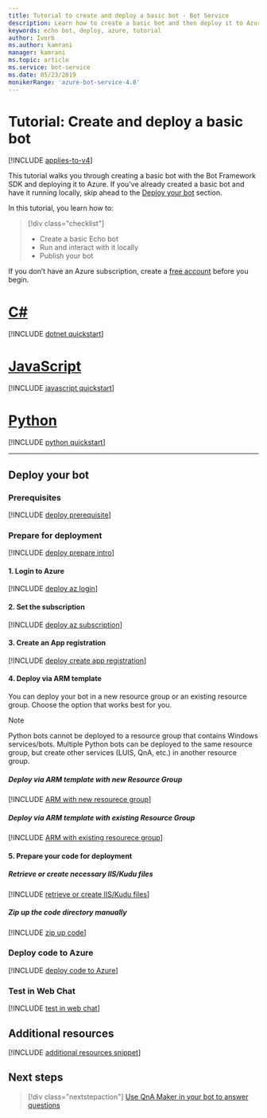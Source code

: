```yaml
---
title: Tutorial to create and deploy a basic bot - Bot Service
description: Learn how to create a basic bot and then deploy it to Azure.
keywords: echo bot, deploy, azure, tutorial
author: Ivorb
ms.author: kamrani
manager: kamrani
ms.topic: article
ms.service: bot-service
ms.date: 05/23/2019
monikerRange: 'azure-bot-service-4.0'
---
```


# Tutorial: Create and deploy a basic bot

[!INCLUDE [applies-to-v4](../includes/applies-to.md)]

This tutorial walks you through creating a basic bot with the Bot Framework SDK and deploying it to Azure. If you've already created a basic bot and have it running locally, skip ahead to the [Deploy your bot](#deploy-your-bot) section.

In this tutorial, you learn how to:

> [!div class="checklist"]
> * Create a basic Echo bot
> * Run and interact with it locally
> * Publish your bot

If you don’t have an Azure subscription, create a [free account](https://azure.microsoft.com/free/?WT.mc_id=A261C142F) before you begin.

# [C#](#tab/csharp)

[!INCLUDE [dotnet quickstart](~/includes/quickstart-dotnet.md)]

# [JavaScript](#tab/javascript)

[!INCLUDE [javascript quickstart](~/includes/quickstart-javascript.md)]

# [Python](#tab/python)

[!INCLUDE [python quickstart](~/includes/quickstart-python.md)]

---

## Deploy your bot

### Prerequisites
[!INCLUDE [deploy prerequisite](~/includes/deploy/snippet-prerequisite.md)]

### Prepare for deployment
[!INCLUDE [deploy prepare intro](~/includes/deploy/snippet-prepare-deploy-intro.md)]

#### 1. Login to Azure
[!INCLUDE [deploy az login](~/includes/deploy/snippet-az-login.md)]

#### 2. Set the subscription
[!INCLUDE [deploy az subscription](~/includes/deploy/snippet-az-set-subscription.md)]

#### 3. Create an App registration
[!INCLUDE [deploy create app registration](~/includes/deploy/snippet-create-app-registration.md)]

#### 4. Deploy via ARM template
You can deploy your bot in a new resource group or an existing resource group. Choose the option that works best for you.

> [!NOTE]
> Python bots cannot be deployed to a resource group that contains Windows services/bots.  Multiple Python bots can be deployed to the same resource group, but create other services (LUIS, QnA, etc.) in another resource group.
>

##### **Deploy via ARM template with new Resource Group**
[!INCLUDE [ARM with new resourece group](~/includes/deploy/snippet-ARM-new-resource-group.md)]

##### **Deploy via ARM template with existing Resource Group**
[!INCLUDE [ARM with existing resourece group](~/includes/deploy/snippet-ARM-existing-resource-group.md)]

#### 5. Prepare your code for deployment
##### **Retrieve or create necessary IIS/Kudu files**
[!INCLUDE [retrieve or create IIS/Kudu files](~/includes/deploy/snippet-IIS-Kudu-files.md)]

##### **Zip up the code directory manually**
[!INCLUDE [zip up code](~/includes/deploy/snippet-zip-code.md)]

### Deploy code to Azure
[!INCLUDE [deploy code to Azure](~/includes/deploy/snippet-deploy-code-to-az.md)]

### Test in Web Chat
[!INCLUDE [test in web chat](~/includes/deploy/snippet-test-in-web-chat.md)]

## Additional resources

[!INCLUDE [additional resources snippet](~/includes/deploy/snippet-additional-resources.md)]

## Next steps
> [!div class="nextstepaction"]
> [Use QnA Maker in your bot to answer questions](bot-builder-tutorial-add-qna.md)